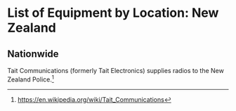 # List of Equipment by Location: New Zealand

## Nationwide
Tait Communications (formerly Tait Electronics) supplies radios to the New Zealand
Police.[^1]

[^1]: https://en.wikipedia.org/wiki/Tait_Communications
